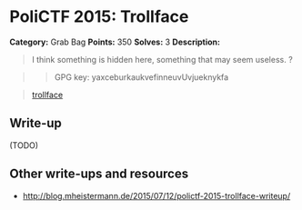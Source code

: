 # PoliCTF 2015: Trollface

**Category:** Grab Bag
**Points:** 350
**Solves:** 3
**Description:**

> I think something is hidden here, something that may seem useless. ?

>> GPG key: yaxceburkaukvefinneuvUvjueknykfa

> [trollface](trollface_17b30738bc1e243bd2b01c5e7e30bf0a.tar.gz.gpg)

## Write-up

(TODO)

## Other write-ups and resources

* <http://blog.mheistermann.de/2015/07/12/polictf-2015-trollface-writeup/>
